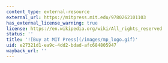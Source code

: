 ```yaml
---
content_type: external-resource
external_url: https://mitpress.mit.edu/9780262101103
has_external_license_warning: true
license: https://en.wikipedia.org/wiki/All_rights_reserved
status: ''
title: '![Buy at MIT Press](/images/mp_logo.gif)'
uid: e27321d1-ea9c-4dd2-bdad-afc684805947
wayback_url: ''
---
```

